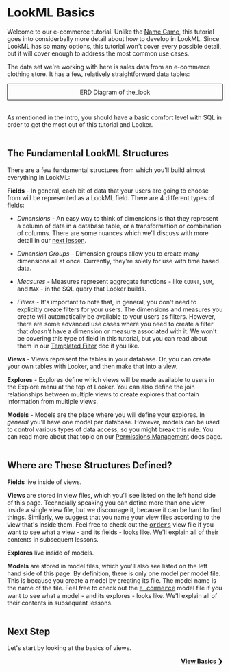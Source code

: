 # LookML Basics

Welcome to our e-commerce tutorial. Unlike the [Name Game](https://learn2.looker.com/projects/name_game/files/lesson_1_text.md), this tutorial goes into considerbally more detail about how to develop in LookML. Since LookML has so many options, this tutorial won't cover every possible detail, but it will cover enough to address the most common use cases.

The data set we're working with here is sales data from an e-commerce clothing store. It has a few, relatively straightforward data tables:

<div style="border:1px solid black;padding:10px;text-align:center;">
ERD Diagram of the_look
</div><br />

As mentioned in the intro, you should have a basic comfort level with SQL in order to get the most out of this tutorial and Looker.<br /><br />



## The Fundamental LookML Structures

There are a few fundamental structures from which you'll build almost everything in LookML:

**Fields** - In general, each bit of data that your users are going to choose from will be represented as a LookML field. There are 4 different types of fields:

+ *Dimensions* - An easy way to think of dimensions is that they represent a column of data in a database table, or a transformation or combination of columns. There are some nuances which we'll discuss with more detail in our [next lesson](https://learn2.looker.com/projects/e-commerce/files/2_view_basics.md).

+ *Dimension Groups* - Dimension groups allow you to create many dimensions all at once. Currently, they're solely for use with time based data.

+ *Measures* - Measures represent aggregate functions - like `COUNT`, `SUM`, and `MAX` - in the SQL query that Looker builds.

+ *Filters* - It's important to note that, in general, you don't need to explicitly create filters for your users. The dimensions and measures you create will automatically be available to your users as filters. However, there are some advanced use cases where you need to create a filter that *doesn't* have a dimension or measure associated with it. We won't be covering this type of field in this tutorial, but you can read about them in our [Templated Filter](https://looker.com/docs/data-modeling/learning-lookml/templated-filters) doc if you like.

**Views** - Views represent the tables in your database. Or, you can create your own tables with Looker, and then make that into a view.

**Explores** - Explores define which views will be made available to users in the Explore menu at the top of Looker. You can also define the join relationships between multiple views to create explores that contain information from multiple views.

**Models** - Models are the place where you will define your explores. In *general* you'll have one model per database. However, models can be used to control various types of data access, so you might break this rule. You can read more about that topic on our [Permissions Management](https://looker.com/docs/admin-options/tutorials/permissions) docs page.<br /><br />



## Where are These Structures Defined?

**Fields** live inside of views.

**Views** are stored in view files, which you'll see listed on the left hand side of this page. Techncially speaking you can define more than one view inside a single view file, but we discourage it, because it can be hard to find things. Similarly, we suggest that you name your view files according to the view that's inside them. Feel free to check out the <a href="https://learn2.looker.com/projects/e-commerce/files/orders.view.lkml" style="font-family:Monaco,Menlo,Consolas,Courier New,monospace;">orders</a> view file if you want to see what a view - and its fields - looks like. We'll explain all of their contents in subsequent lessons.

**Explores** live inside of models.

**Models** are stored in model files, which you'll also see listed on the left hand side of this page. By definition, there is only one model per model file. This is because you create a model by creating its file. The model name is the name of the file. Feel free to check out the <a href="https://learn2.looker.com/projects/e-commerce/files/e_commerce.model.lkml" style="font-family:Monaco,Menlo,Consolas,Courier New,monospace;">e_commerce</a> model file if you want to see what a model - and its explores - looks like. We'll explain all of their contents in subsequent lessons.<br /><br />



## Next Step

Let's start by looking at the basics of views.

<div style="float:right;font-weight:bold;">
  <a href="https://learn2.looker.com/projects/e-commerce/files/2_view_basics.md">View Basics &#10095;</a>
</div>
